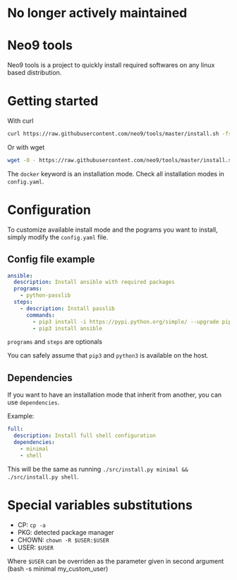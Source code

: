 # No longer actively maintained
# Neo9 tools

Neo9 tools is a project to quickly install required softwares on any linux based distribution.

# Getting started

With curl
```bash
curl https://raw.githubusercontent.com/neo9/tools/master/install.sh -fsSL | bash -s docker $USER
```

Or with wget

```bash
wget -O - https://raw.githubusercontent.com/neo9/tools/master/install.sh | bash -s docker $USER
```
The `docker` keyword is an installation mode. Check all installation modes
in `config.yaml`.

# Configuration

To customize available install mode and the pograms you want to install,
simply modify the `config.yaml` file.

## Config file example

```yaml
ansible:
  description: Install ansible with required packages
  programs:
    - python-passlib
  steps:
    - description: Install passlib
      commands:
        - pip3 install -i https://pypi.python.org/simple/ --upgrade pip
        - pip3 install ansible
```

`programs` and `steps` are optionals

You can safely assume that `pip3` and `python3` is available on the host.

## Dependencies

If you want to have an installation mode that inherit from another, you can
use `dependencies`.

Example:

```yaml
full:
  description: Install full shell configuration
  dependencies:
    - minimal
    - shell
```

This will be the same as running `./src/install.py minimal && ./src/install.py shell`.

# Special variables substitutions

- CP: `cp -a`
- PKG: detected package manager
- CHOWN: `chown -R $USER:$USER`
- USER: `$USER`

Where `$USER` can be overriden as the parameter given in second argument (bash -s minimal my_custom_user)
